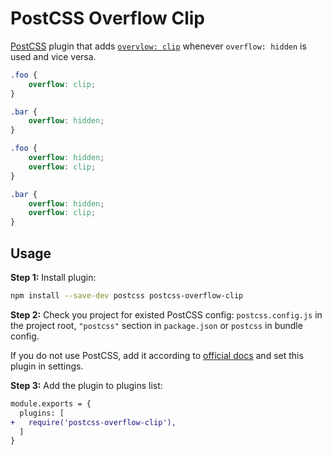 # PostCSS Overflow Clip

[PostCSS] plugin that adds [`overvlow: clip`](https://developer.chrome.com/blog/new-in-chrome-90/#overflow-clip) whenever `overflow: hidden` is used and vice versa.

[PostCSS]: https://github.com/postcss/postcss

```css
.foo {
    overflow: clip;
}

.bar {
    overflow: hidden;
}
```

```css
.foo {
    overflow: hidden;
    overflow: clip;
}

.bar {
    overflow: hidden;
    overflow: clip;
}
```

## Usage

**Step 1:** Install plugin:

```sh
npm install --save-dev postcss postcss-overflow-clip
```

**Step 2:** Check you project for existed PostCSS config: `postcss.config.js`
in the project root, `"postcss"` section in `package.json`
or `postcss` in bundle config.

If you do not use PostCSS, add it according to [official docs]
and set this plugin in settings.

**Step 3:** Add the plugin to plugins list:

```diff
module.exports = {
  plugins: [
+   require('postcss-overflow-clip'),
  ]
}
```

[official docs]: https://github.com/postcss/postcss#usage
